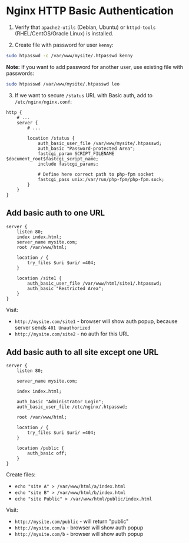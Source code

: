 # Nginx HTTP Basic Authentication

1. Verify that `apache2-utils` (Debian, Ubuntu) or `httpd-tools` (RHEL/CentOS/Oracle Linux) is installed.

2. Create file with password for user `kenny`:

```bash
sudo htpasswd -c /var/www/mysite/.htpasswd kenny
```
**Note:** If you want to add password for another user, use existing file with passwords:

```bash
sudo htpasswd /var/www/mysite/.htpasswd leo
```

3. If we want to secure `/status` URL with Basic auth, add to `/etc/nginx/nginx.conf`:

```nginx
http {
    # ...
    server {
        # ...

        location /status {
            auth_basic_user_file /var/www/mysite/.htpasswd;
            auth_basic "Password-protected Area";
            fastcgi_param SCRIPT_FILENAME $document_root$fastcgi_script_name;
            include fastcgi_params;
            
            # Define here correct path to php-fpm socket
            fastcgi_pass unix:/var/run/php-fpm/php-fpm.sock;
        }
    }
}
```

## Add basic auth to one URL

```nginx
server {
    listen 80;
    index index.html;
    server_name mysite.com;
    root /var/www/html;

    location / {
        try_files $uri $uri/ =404;
    }

    location /site1 {
        auth_basic_user_file /var/www/html/site1/.htpasswd;
        auth_basic "Restricted Area";
    }
}
```

Visit:

- `http://mysite.com/site1` - browser will show auth popup, because server sends `401 Unauthorized`
- `http://mysite.com/site2` - no auth for this URL

## Add basic auth to all site except one URL

```nginx
server {
    listen 80;

    server_name mysite.com;

    index index.html;

    auth_basic "Administrator Login";
    auth_basic_user_file /etc/nginx/.htpasswd;

    root /var/www/html;

    location / {
        try_files $uri $uri/ =404;
    }

    location /public {
        auth_basic off;
    }
}
```
Create files:

- `echo "site A" > /var/www/html/a/index.html`
- `echo "site B" > /var/www/html/b/index.html`
- `echo "site Public" > /var/www/html/public/index.html`

Visit:

- `http://mysite.com/public` - will return "public"
- `http://mysite.com/a` - browser will show auth popup
- `http://mysite.com/b` - browser will show auth popup
